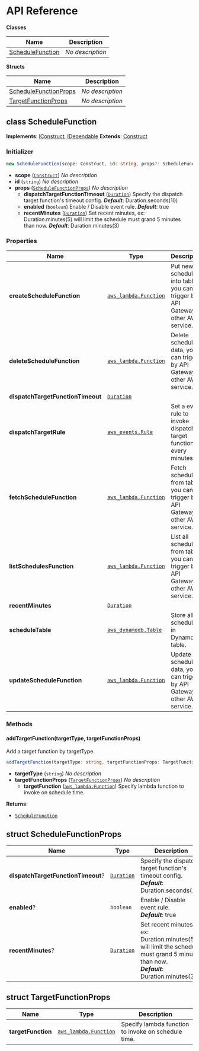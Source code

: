 # API Reference

**Classes**

Name|Description
----|-----------
[ScheduleFunction](#softchef-cdk-schedule-function-schedulefunction)|*No description*


**Structs**

Name|Description
----|-----------
[ScheduleFunctionProps](#softchef-cdk-schedule-function-schedulefunctionprops)|*No description*
[TargetFunctionProps](#softchef-cdk-schedule-function-targetfunctionprops)|*No description*



## class ScheduleFunction  <a id="softchef-cdk-schedule-function-schedulefunction"></a>



__Implements__: [IConstruct](#constructs-iconstruct), [IDependable](#constructs-idependable)
__Extends__: [Construct](#constructs-construct)

### Initializer




```ts
new ScheduleFunction(scope: Construct, id: string, props?: ScheduleFunctionProps)
```

* **scope** (<code>[Construct](#constructs-construct)</code>)  *No description*
* **id** (<code>string</code>)  *No description*
* **props** (<code>[ScheduleFunctionProps](#softchef-cdk-schedule-function-schedulefunctionprops)</code>)  *No description*
  * **dispatchTargetFunctionTimeout** (<code>[Duration](#aws-cdk-lib-duration)</code>)  Specify the dispatch target function's timeout config. __*Default*__: Duration.seconds(10)
  * **enabled** (<code>boolean</code>)  Enable / Disable event rule. __*Default*__: true
  * **recentMinutes** (<code>[Duration](#aws-cdk-lib-duration)</code>)  Set recent minutes, ex: Duration.minutes(5) will limit the schedule must grand 5 minutes than now. __*Default*__: Duration.minutes(3)



### Properties


Name | Type | Description 
-----|------|-------------
**createScheduleFunction** | <code>[aws_lambda.Function](#aws-cdk-lib-aws-lambda-function)</code> | Put new schedule into table, you can trigger by API Gateway or other AWS service.
**deleteScheduleFunction** | <code>[aws_lambda.Function](#aws-cdk-lib-aws-lambda-function)</code> | Delete schedule data, you can trigger by API Gateway or other AWS service.
**dispatchTargetFunctionTimeout** | <code>[Duration](#aws-cdk-lib-duration)</code> | <span></span>
**dispatchTargetRule** | <code>[aws_events.Rule](#aws-cdk-lib-aws-events-rule)</code> | Set a event rule to invoke dispatch target function every minutes.
**fetchScheduleFunction** | <code>[aws_lambda.Function](#aws-cdk-lib-aws-lambda-function)</code> | Fetch schedule from table, you can trigger by API Gateway or other AWS service.
**listSchedulesFunction** | <code>[aws_lambda.Function](#aws-cdk-lib-aws-lambda-function)</code> | List all schedules from table, you can trigger by API Gateway or other AWS service.
**recentMinutes** | <code>[Duration](#aws-cdk-lib-duration)</code> | <span></span>
**scheduleTable** | <code>[aws_dynamodb.Table](#aws-cdk-lib-aws-dynamodb-table)</code> | Store all of schedules in DynamoDB table.
**updateScheduleFunction** | <code>[aws_lambda.Function](#aws-cdk-lib-aws-lambda-function)</code> | Update schedule data, you can trigger by API Gateway or other AWS service.

### Methods


#### addTargetFunction(targetType, targetFunctionProps) <a id="softchef-cdk-schedule-function-schedulefunction-addtargetfunction"></a>

Add a target function by targetType.

```ts
addTargetFunction(targetType: string, targetFunctionProps: TargetFunctionProps): ScheduleFunction
```

* **targetType** (<code>string</code>)  *No description*
* **targetFunctionProps** (<code>[TargetFunctionProps](#softchef-cdk-schedule-function-targetfunctionprops)</code>)  *No description*
  * **targetFunction** (<code>[aws_lambda.Function](#aws-cdk-lib-aws-lambda-function)</code>)  Specify lambda function to invoke on schedule time. 

__Returns__:
* <code>[ScheduleFunction](#softchef-cdk-schedule-function-schedulefunction)</code>



## struct ScheduleFunctionProps  <a id="softchef-cdk-schedule-function-schedulefunctionprops"></a>






Name | Type | Description 
-----|------|-------------
**dispatchTargetFunctionTimeout**? | <code>[Duration](#aws-cdk-lib-duration)</code> | Specify the dispatch target function's timeout config.<br/>__*Default*__: Duration.seconds(10)
**enabled**? | <code>boolean</code> | Enable / Disable event rule.<br/>__*Default*__: true
**recentMinutes**? | <code>[Duration](#aws-cdk-lib-duration)</code> | Set recent minutes, ex: Duration.minutes(5) will limit the schedule must grand 5 minutes than now.<br/>__*Default*__: Duration.minutes(3)



## struct TargetFunctionProps  <a id="softchef-cdk-schedule-function-targetfunctionprops"></a>






Name | Type | Description 
-----|------|-------------
**targetFunction** | <code>[aws_lambda.Function](#aws-cdk-lib-aws-lambda-function)</code> | Specify lambda function to invoke on schedule time.



